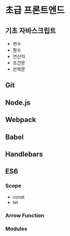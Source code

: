 # 초급 프론트엔드 

## 기초 자바스크립트
* 변수
* 함수
* 연산자
* 조건문
* 반복문

## Git
## Node.js
## Webpack
## Babel
## Handlebars
## ES6

### Scope
* const
* let

### Arrow Function

### Modules